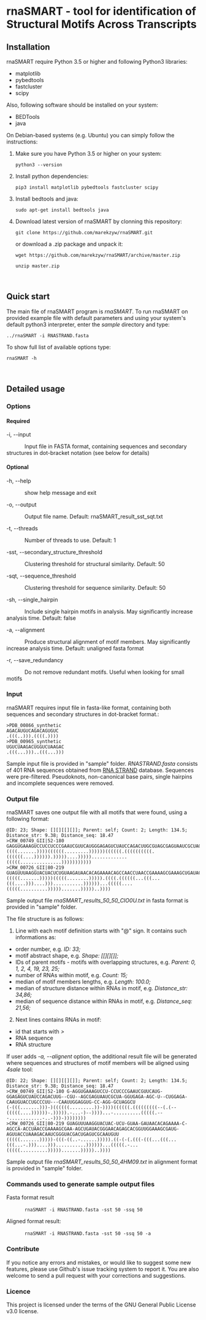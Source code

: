 # rnaSMART - tool for identification of Structural Motifs Across Transcripts

## Installation

rnaSMART require Python 3.5 or higher and following Python3 libraries:
+ matplotlib 
+ pybedtools    
+ fastcluster    
+ scipy    

Also, following software should be installed on your system:
+ BEDTools
+ java 

On Debian-based systems (e.g. Ubuntu) you can simply follow the instructions:

 1. Make sure you have Python 3.5 or higher on your system:
 
	 ```python3 --version```
	 
 3. Install python dependencies:
 
	 ```pip3 install matplotlib pybedtools fastcluster scipy```
	 
 4. Install bedtools and java:
 
 	 ```sudo apt-get install bedtools java```

 5. Download latest version of rnaSMART by clonning this repository:
 
	 ```git clone https://github.com/marekzyw/rnaSMART.git```
	 
	 or download a .zip package and unpack it:
   
	 ```wget https://github.com/marekzyw/rnaSMART/archive/master.zip```
	 
	 ```unzip master.zip```
 
 &nbsp;

## Quick start

The main file of rnaSMART program is *rnaSMART*. To run rnaSMART on provided example file with default parameters and using your system's default python3 interpreter, enter the *sample* directory and type:

```../rnaSMART -i RNASTRAND.fasta```
	 
To show full list of available  options type:

```rnaSMART -h```

&nbsp;

## Detailed usage
### Options
#### Required

-i, --input 

&nbsp;&nbsp;&nbsp;&nbsp;&nbsp;&nbsp;&nbsp;&nbsp;&nbsp;&nbsp;&nbsp;&nbsp;Input file in FASTA format, containing sequences and secondary structures in dot-bracket notation (see below for details)
#### Optional

-h, --help  

&nbsp;&nbsp;&nbsp;&nbsp;&nbsp;&nbsp;&nbsp;&nbsp;&nbsp;&nbsp;&nbsp;&nbsp;show help message and exit

-o, --output  

&nbsp;&nbsp;&nbsp;&nbsp;&nbsp;&nbsp;&nbsp;&nbsp;&nbsp;&nbsp;&nbsp;&nbsp;Output file name. Default: rnaSMART_result_sst_sqt.txt

-t, --threads 

&nbsp;&nbsp;&nbsp;&nbsp;&nbsp;&nbsp;&nbsp;&nbsp;&nbsp;&nbsp;&nbsp;&nbsp;Number of threads to use. Default: 1

-sst, --secondary_structure_threshold  

&nbsp;&nbsp;&nbsp;&nbsp;&nbsp;&nbsp;&nbsp;&nbsp;&nbsp;&nbsp;&nbsp;&nbsp;Clustering threshold for structural similarity. Default: 50

-sqt, --sequence_threshold   

&nbsp;&nbsp;&nbsp;&nbsp;&nbsp;&nbsp;&nbsp;&nbsp;&nbsp;&nbsp;&nbsp;&nbsp;Clustering threshold for sequence similarity. Default: 50

-sh, --single_hairpin  

&nbsp;&nbsp;&nbsp;&nbsp;&nbsp;&nbsp;&nbsp;&nbsp;&nbsp;&nbsp;&nbsp;&nbsp;Include single hairpin motifs in analysis. May significantly increase analysis time. Default: false

-a, --alignment  

&nbsp;&nbsp;&nbsp;&nbsp;&nbsp;&nbsp;&nbsp;&nbsp;&nbsp;&nbsp;&nbsp;&nbsp;Produce structural alignment of motif members. May significantly increase analysis time. Default: unaligned fasta format 

-r, --save_redundancy  

&nbsp;&nbsp;&nbsp;&nbsp;&nbsp;&nbsp;&nbsp;&nbsp;&nbsp;&nbsp;&nbsp;&nbsp;Do not remove redundant motifs. Useful when looking for small motifs

### Input

rnaSMART requires input file in fasta-like format, containing both sequences and secondary structures in dot-bracket format.:

    >PDB_00866_synthetic
    AGACAUGUCAGACAGUGUC
    .(((..))).((((.))))
    >PDB_00965_synthetic
    UGUCUAAGACUGGUCUAAGAC
    .(((...)))..(((...)))

Sample input file is provided in "sample" folder. *RNASTRAND.fasta* consists of 401 RNA sequences obtained from [RNA STRAND](http://www.rnasoft.ca/strand/) database. Sequences were pre-filtered. Pseudoknots, non-canonical base pairs, single hairpins and incomplete sequences were removed.

### Output file

rnaSMART saves one output file with all motifs that were found, using a following format:

    @ID: 23; Shape: [][][[][]]; Parent: self; Count: 2; Length: 134.5; Distance_str: 9.38; Distance_seq: 18.47
    >CRW_00749_GII|52-180
    GAGGUGAAAGUCCUCCUCCCGAAUCGUUCAUGGGAGAGUCUAUCCAGACUUGCGUAGCGAGUAAUCGCUAGGUGAGAAGCUCUGGAGACAAUGUACCUGCCCUUCAAUUGGAGGUGCCAGGGCUAGGCU
    ((((.......))))((((((.........))))))((((((.((((((((((.((((((....)))))).)))))....))))).............(((((...............)))))))))))
    >CRW_00726_GII|80-219
    GUAGUUUAAGGUACUACUCUGUAAGAUAACACAGAAAACAGCCAACCUAACCGAAAAGCGAAAGCUGAUACGGGAACAGAGCACGGUUGGAAAGCGAUGAGUUACCUAAAGACAAUCGGGUACGACUGAGUCGCAAUGUU
    (((((.......)))))(((((........))))).((((.((((((...(((...(((....)))....)))...........))))))...(((((....(((((..........))))).......)))))..))))
Sample output file *rnaSMART_results_50_50_CIO0U.txt* in fasta format is provided in "sample" folder.

The file structure is as follows:
1. Line with each motif definition starts with "@" sign. It contains such informations as:
+ order number, e.g. *ID: 33;*
+ motif abstract shape, e.g. *Shape: [[][][]];*
+ IDs of parent motifs - motifs with overlapping structures, e.g. *Parent: 0, 1, 2, 4, 19, 23, 25;*
+ number of RNAs within motif, e.g. *Count: 15;*
+ median of motif members lengths, e.g. *Length: 100.0;*
+ median of structure distance within RNAs in motif, e.g. *Distance_str: 34,86;*
+ median of sequence distance within RNAs in motif, e.g. *Distance_seq: 21,56;*
2. Next lines contains RNAs in motif:
+ id that starts with *>*
+ RNA sequence
+ RNA structure



If user adds *-a, --alignent* option, the additional result file will be generated where sequences and structures of motif members will be aligned using *4sale* tool:

    @ID: 22; Shape: [][][[][]]; Parent: self; Count: 2; Length: 134.5; Distance_str: 9.38; Distance_seq: 18.47
    >CRW_00749_GII|52-180 G-AGGUGAAAGUCCU-CCUCCCGAAUCGUUCAUG-GGAGAGUCUAUCCAGACUUG--CGU--AGCGAGUAAUCGCUA-GGUGAGA-AGC-U--CUGGAGA-CAAUGUACCUGCCCUU---CAAUUGGAGGUG-CC-AGG-GCUAGGCU
    (-(((.......)))-)((((((.........))-))))((((((.(((((((((--(.(--(((((....))))))-.))))).-...-)--))))...-..........(((((.---............-..-)))-))))))))
    >CRW_00726_GII|80-219 GUAGUUUAAGGUACUAC-UCU-GUAA-GAUAACACAGAAAA-C-AGCCA-ACCUAACCGAAAAGCGAA-AGCUGAUACGGGAACAGAGCACGGUUGGAAAGCGAUG-AGUUACCUAAAGACAAUCGGGUACGACUGAGUCGCAAUGUU
    (((((.......)))))-(((-((..-......))))).((-(-(.(((-(((...(((...(((...-.)))....)))...........))))))...(((((.-...(((((..........))))).......)))))..))))

 Sample output file *rnaSMART_results_50_50_4HM09.txt* in alignment format is provided in "sample" folder.

### Commands used to generate sample output files
Fasta format result

&nbsp;&nbsp;&nbsp;&nbsp;&nbsp;&nbsp;&nbsp;&nbsp;&nbsp;&nbsp;&nbsp;&nbsp;```rnaSMART -i RNASTRAND.fasta -sst 50 -ssq 50``` 

Aligned format result:

&nbsp;&nbsp;&nbsp;&nbsp;&nbsp;&nbsp;&nbsp;&nbsp;&nbsp;&nbsp;&nbsp;&nbsp;```rnaSMART -i RNASTRAND.fasta -sst 50 -ssq 50 -a``` 

### Contribute

If you notice any errors and mistakes, or would like to suggest some new features, please use Github's issue tracking system to report it. You are also welcome to send a pull request with your corrections and suggestions.

### Licence

This project is licensed under the terms of the GNU General Public License v3.0 license.

